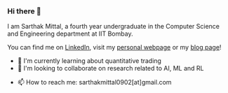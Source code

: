 ### Hi there 👋

I am Sarthak Mittal, a fourth year undergraduate in the Computer Science and Engineering department at IIT Bombay.

You can find me on [LinkedIn](https://www.linkedin.com/in/sarthakmittal0902), visit my [personal webpage](https://sarthakmittal92.github.io) or my [blog page](https://sdgr8blog.github.io)!

<!-- - 🔭 I'm currently working on ... -->
- 🌱 I'm currently learning about quantitative trading
- 👯 I'm looking to collaborate on research related to AI, ML and RL
<!-- - 🤔 I'm looking for help with ... -->
<!-- - 💬 Ask me about ... -->
- 📫 How to reach me: sarthakmittal0902[at]gmail.com
<!-- - 😄 Pronouns: ... -->
<!-- - ⚡ Fun fact: ... -->
